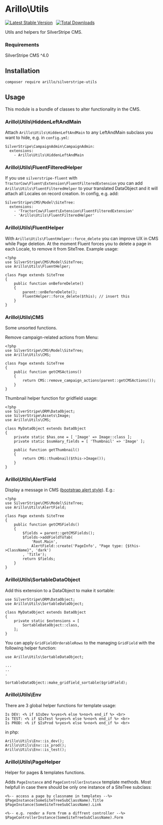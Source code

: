 # Arillo\Utils

[![Latest Stable Version](https://poser.pugx.org/arillo/silverstripe-utils/v/stable?format=flat)](https://packagist.org/packages/arillo/silverstripe-utils)
&nbsp;
[![Total Downloads](https://poser.pugx.org/arillo/silverstripe-utils/downloads?format=flat)](https://packagist.org/packages/arillo/silverstripe-utils)

Utils and helpers for SilverStripe CMS.

### Requirements

SilverStripe CMS ^4.0

## Installation

```bash
composer require arillo/silverstripe-utils
```

## Usage

This module is a bundle of classes to alter functionality in the CMS.

### Arillo\Utils\HiddenLeftAndMain

Attach `Arillo\Utils\HiddenLeftAndMain` to any LeftAndMain subclass you want to hide, e.g. in `config.yml`:

```
SilverStripe\CampaignAdmin\CampaignAdmin:
  extensions:
    - Arillo\Utils\HiddenLeftAndMain
```

### Arillo\Utils\FluentFilteredHelper

If you use `silverstripe-fluent` with `TractorCow\Fluent\Extension\FluentFilteredExtension` you can add `Arillo\Utils\FluentFilteredHelper` to your translated DataObject and it will attach all Locales on record creation. In config, e.g. add:

```
SilverStripe\CMS\Model\SiteTree:
  extensions:
    - 'TractorCow\Fluent\Extension\FluentFilteredExtension'
    - 'Arillo\Utils\FluentFilteredHelper'
```

### Arillo\Utils\FluentHelper

With `Arillo\Utils\FluentHelper::force_delete` you can improve UX in CMS while Page deletion. At the moment Fluent forces you to delete a page in each Locale, to remove it from SiteTree. Example usage:

```
<?php
use SilverStripe\CMS\Model\SiteTree;
use Arillo\Utils\FluentHelper;

class Page extends SiteTree
{
    public function onBeforeDelete()
    {
        parent::onBeforeDelete();
        FluentHelper::force_delete($this); // insert this
    }
}
```

### Arillo\Utils\CMS

Some unsorted functions.

Remove campaign-related actions from Menu:

```
<?php
use SilverStripe\CMS\Model\SiteTree;
use Arillo\Utils\CMS;

class Page extends SiteTree
{
    public function getCMSActions()
    {
        return CMS::remove_campaign_actions(parent::getCMSActions());
    }
}
```

Thumbnail helper function for gridfield usage:

```
<?php
use SilverStripe\ORM\DataObject;
use SilverStripe\Assets\Image;
use Arillo\Utils\CMS;

class MyDataObject extends DataObject
{
    private static $has_one = [ 'Image' => Image::class ];
    private static $summary_fields = [ 'Thumbnail' => 'Image' ];

    public function getThumbnail()
    {
        return CMS::thumbnail($this->Image());
    }
}
```

### Arillo\Utils\AlertField

Display a message in CMS ([bootstrap alert style](https://v4-alpha.getbootstrap.com/components/alerts/)). E.g.:

```
<?php
use SilverStripe\CMS\Model\SiteTree;
use Arillo\Utils\AlertField;

class Page extends SiteTree
{
    public function getCMSFields()
    {
        $fields = parent::getCMSFields();
        $fields->addFieldToTab(
            'Root.Main',
            AlertField::create('PageInfo', "Page type: {$this->ClassName}", 'dark')
        , 'Title');
        return $fields;
    }
}
```

### Arillo\Utils\SortableDataObject

Add this extension to a DataObject to make it sortable:

```
use SilverStripe\ORM\DataObject;
use Arillo\Utils\SortableDataObject;

class MyDataObject extends DataObject
{
    private static $extensions = [
        SortableDataObject::class,
    ];
}
```

You can apply `GridFieldOrderableRows` to the managing `GridField` with the following helper function:

```
use Arillo\Utils\SortableDataObject;

...
..
.

SortableDataObject::make_gridfield_sortable($gridField);
```

### Arillo\Utils\Env

There are 3 global helper functions for template usage:

```
Is DEV: <% if $IsDev %>yes<% else %>no<% end_if %> <br>
Is TEST: <% if $IsTest %>yes<% else %>no<% end_if %> <br>
Is PROD: <% if $IsProd %>yes<% else %>no<% end_if %> <br>
```

in php:

```
Arillo\Utils\Env::is_dev();
Arillo\Utils\Env::is_prod();
Arillo\Utils\Env::is_test();
```

### Arillo\Utils\PageHelper

Helper for pages & templates functions.

Adds `PageInstance` and `PageControllerInstance` template methods. Most helpfull in case there should be only one instance of a SiteTree subclass:

```
<%-- access a page by classname in templates --%>
$PageInstance(SomeSiteTreeSubClassName).Title
$PageInstance(SomeSiteTreeSubClassName).Link

<%-- e.g. render a Form from a diffrent controller --%>
$PageControllerInstance(SomeSiteTreeSubClassName).Form
```
